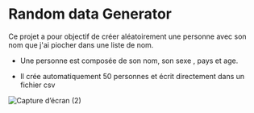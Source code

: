 # Random data Generator

Ce projet a pour objectif de créer aléatoirement une personne avec son nom que j'ai piocher dans une liste de nom.

+ Une personne est composée de son nom, son sexe , pays et age.

+ Il crée automatiquement 50 personnes et écrit directement dans un fichier csv

![Capture d’écran (2)](https://user-images.githubusercontent.com/8082684/81620722-d5fe5000-93ec-11ea-93dc-ed0929cc76f5.png)
